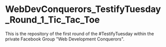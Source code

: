 # WebDevConquerors_TestifyTuesday_Round_1_Tic_Tac_Toe
This is the repository of the first round of the #TestifyTuesday within the private Facebook Group "Web Development Conquerors".
